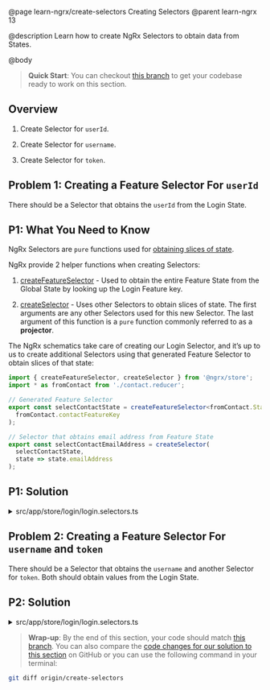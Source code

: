 @page learn-ngrx/create-selectors Creating Selectors
@parent learn-ngrx 13

@description Learn how to create NgRx Selectors to obtain data from States.

@body

> **Quick Start**: You can checkout [this branch](https://github.com/bitovi/angular-ngrx-chat/tree/test-reducer) to get your codebase ready to work on this section.


## Overview

1. Create Selector for `userId`.

1. Create Selector for `username`.

1. Create Selector for `token`.


## Problem 1: Creating a Feature Selector For `userId`

There should be a Selector that obtains the `userId` from the Login State.


## P1: What You Need to Know

NgRx Selectors are `pure` functions used for [obtaining slices of state](https://ngrx.io/guide/store/selectors#using-a-selector-for-one-piece-of-state).

NgRx provide 2 helper functions when creating Selectors:

1. [createFeatureSelector](https://ngrx.io/api/store/createFeatureSelector) - Used to obtain the entire Feature State from the Global State by looking up the Login Feature key.

2. [createSelector](https://ngrx.io/api/store/createSelector) - Uses other Selectors to obtain slices of state. The first arguments are any other Selectors used for this new Selector. The last argument of this function is a `pure` function commonly referred to as a **projector**.

The NgRx schematics take care of creating our Login Selector, and it’s up to us to create additional Selectors using that generated Feature Selector to obtain slices of that state:

```ts
import { createFeatureSelector, createSelector } from '@ngrx/store';
import * as fromContact from './contact.reducer';

// Generated Feature Selector
export const selectContactState = createFeatureSelector<fromContact.State>(
  fromContact.contactFeatureKey
);

// Selector that obtains email address from Feature State
export const selectContactEmailAddress = createSelector(
  selectContactState,
  state => state.emailAddress
);
```


## P1: Solution

<details>
<summary>src/app/store/login/login.selectors.ts</summary>
@diff ../12-test-reducer/login.selectors.ts ./login.selectors-user-id.ts only
</details>


## Problem 2: Creating a Feature Selector For `username` and `token`

There should be a Selector that obtains the `username` and another Selector for `token`. Both should obtain values from the Login State.


## P2: Solution

<details>
<summary>src/app/store/login/login.selectors.ts</summary>
@diff ./login.selectors-user-id.ts ./login.selectors.ts only
</details>


> **Wrap-up**: By the end of this section, your code should match [this branch](https://github.com/bitovi/angular-ngrx-chat/tree/create-selectors). You can also compare the [code changes for our solution to this section](https://github.com/bitovi/angular-ngrx-chat/compare/test-reducer...create-selectors) on GitHub or you can use the following command in your terminal:

```bash
git diff origin/create-selectors
```

